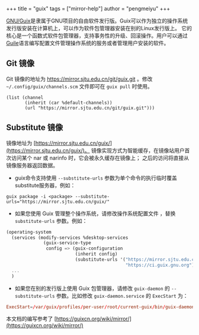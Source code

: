 +++
title = "guix"
tags = ["mirror-help"]
author = "pengmeiyu"
+++

[GNU/Guix](https://guix.gnu.org/)是隶属于GNU项目的自由软件发行版。Guix可以作为独立的操作系统发行版安装在计算机上，可以作为软件包管理器安装在别的Linux发行版上。
它的核心是一个函数式软件包管理器，支持事务性的升级、回滚操作。用户可以通过
[Guile](https://www.gnu.org/software/guile/)语言编写配置文件管理操作系统的服务或者管理用户安装的软件。


## Git 镜像

Git 镜像的地址为 https://mirror.sjtu.edu.cn/git/guix.git 。修改 `~/.config/guix/channels.scm` 文件即可在 `guix pull` 时使用。

```
(list (channel
       (inherit (car %default-channels))
       (url "https://mirror.sjtu.edu.cn/git/guix.git")))
```

## Substitute 镜像

镜像地址为 [https://mirror.sjtu.edu.cn/guix/](https://mirror.sjtu.edu.cn/guix/)。
镜像实现方式为智能缓存，在镜像站用户首次访问某个 nar 或 narinfo 时，它会被永久缓存在镜像上；
之后的访问将直接从镜像服务器返回数据。

* guix命令支持使用 `--substitute-urls` 参数为单个命令的执行临时覆盖substitute服务器，例如：

```shell
guix package -i <package> --substitute-urls="https://mirror.sjtu.edu.cn/guix/"
```

* 如果您使用 Guix 管理整个操作系统，请修改操作系统配置文件 ，替换
  `substitute-urls` 参数。例如：

```scheme
(operating-system
  (services (modify-services %desktop-services
              (guix-service-type
               config => (guix-configuration
                          (inherit config)
                          (substitute-urls '("https://mirror.sjtu.edu.cn/guix/"
                                             "https://ci.guix.gnu.org"))))))
  ...
  )
```

* 如果您在别的发行版上使用 Guix 包管理器，请修改 `guix-daemon` 的
  `--substitute-urls` 参数。比如修改 `guix-daemon.service` 的 `ExecStart` 为：

```conf
ExecStart=/var/guix/profiles/per-user/root/current-guix/bin/guix-daemon --build-users-group=guixbuild --substitute-urls="https://mirror.sjtu.edu.cn/guix/"
```

本文档的编写参考了 [https://guixcn.org/wiki/mirror/](https://guixcn.org/wiki/mirror/)
